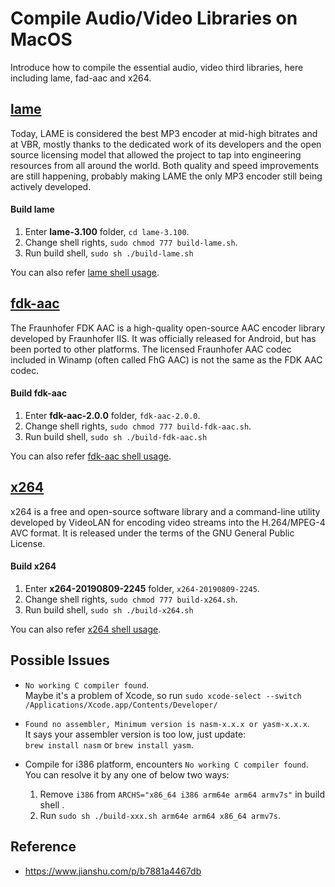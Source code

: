 # Compile Audio/Video Libraries on MacOS
Introduce how to compile the essential audio, video third libraries, here including lame, fad-aac and x264.

## [lame](http://lame.sourceforge.net/download.php)

Today, LAME is considered the best MP3 encoder at mid-high bitrates and at VBR, mostly thanks to the dedicated work of its developers and the open source licensing model that allowed the project to tap into engineering resources from all around the world. Both quality and speed improvements are still happening, probably making LAME the only MP3 encoder still being actively developed.

#### Build lame  

1. Enter **lame-3.100** folder, `cd lame-3.100`.
2. Change shell rights, `sudo chmod 777 build-lame.sh`.
3. Run build shell, `sudo sh ./build-lame.sh` 

You can also refer [lame shell usage](lame-3.100/README.md).


## [fdk-aac](https://sourceforge.net/projects/opencore-amr/files/fdk-aac/)

The Fraunhofer FDK AAC is a high-quality open-source AAC encoder library developed by Fraunhofer IIS. It was officially released for Android, but has been ported to other platforms. The licensed Fraunhofer AAC codec included in Winamp (often called FhG AAC) is not the same as the FDK AAC codec.

#### Build fdk-aac  

1. Enter **fdk-aac-2.0.0** folder, `fdk-aac-2.0.0`.
2. Change shell rights, `sudo chmod 777 build-fdk-aac.sh`.
3. Run build shell, `sudo sh ./build-fdk-aac.sh` 

You can also refer [fdk-aac shell usage](fdk-aac-2.0.0/README.md).

## [x264](https://www.videolan.org/developers/x264.html)

x264 is a free and open-source software library and a command-line utility developed by VideoLAN for encoding video streams into the H.264/MPEG-4 AVC format. It is released under the terms of the GNU General Public License.

#### Build x264  

1. Enter **x264-20190809-2245** folder, `x264-20190809-2245`.
2. Change shell rights, `sudo chmod 777 build-x264.sh`.
3. Run build shell, `sudo sh ./build-x264.sh` 

You can also refer [x264 shell usage](x264-20190809-2245/README.md).


## Possible Issues

- `No working C compiler found`.  
  Maybe it's a problem of Xcode, so run `sudo xcode-select --switch /Applications/Xcode.app/Contents/Developer/`
  
- `Found no assembler, Minimum version is nasm-x.x.x or yasm-x.x.x`.  
  It says your assembler version is too low, just update:  
  `brew install nasm` or `brew install yasm`.
  
- Compile for i386 platform, encounters `No working C compiler found`.  
  You can resolve it by any one of below two ways:
  1. Remove `i386` from `ARCHS="x86_64 i386 arm64e arm64 armv7s"` in build shell .
  2. Run `sudo sh ./build-xxx.sh arm64e arm64 x86_64 armv7s`.

  
## Reference

- https://www.jianshu.com/p/b7881a4467db

